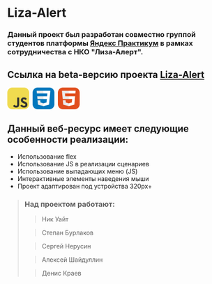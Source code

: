 # Liza-Alert

### Данный проект был разработан совместно группой студентов платформы [Яндекс Практикум](https://practicum.yandex.ru/promo/long-courses/web) в рамках сотрудничества с НКО "Лиза-Алерт".

## Cсылка на beta-версию проекта [Liza-Alert](https://phizick.github.io/Liza-project/)

<div>
  <img src="https://raw.githubusercontent.com/tandpfun/skill-icons/a50fa57465e82a1147fa512fb3d64cc5902df578/icons/JavaScript.svg" title="JavaScript" alt="JavaScript" width="50" height="50"/>&nbsp;
  <img src="https://raw.githubusercontent.com/tandpfun/skill-icons/a50fa57465e82a1147fa512fb3d64cc5902df578/icons/CSS.svg"  
  title="CSS3" alt="CSS" width="50" height="50"/>&nbsp;
  <img src="https://raw.githubusercontent.com/tandpfun/skill-icons/a50fa57465e82a1147fa512fb3d64cc5902df578/icons/HTML.svg" 
  title="HTML5" alt="HTML" width="50" height="50"/>&nbsp;
</div>

## Данный веб-ресурс имеет следующие особенности реализации:

- Использование flex
- Использование JS в реализации сценариев
- Использование выпадающих меню (JS)
- Интерактивные элементы наведения мыши
- Проект адаптирован под устройства 320px+


> ### Над проектом работают:
> 
> > Ник Уайт
> 
> > Степан Бурлаков
> 
> > Сергей Нерусин
> 
> > Алексей Шайдуллин
> 
> > Денис Краев



